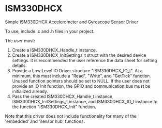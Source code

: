 # ISM330DHCX

Simple ISM330DHCX Accelerometer and Gyroscope Sensor Driver

To use, include .c and .h files in your project.

The user must:

1. Create a ISM330DHCX_Handle_t instance.
2. Create a ISM330DHCX_InitSettings_t struct with the desired device settings. It is recommended the user reference the data sheet for setting details.
3. Provide a Low Level IO Driver structure "ISM330DHCX_IO_t". At a minimum, this must include a "Read", "Write", and "GetTick" function. Unused function pointers should be set to NULL. If the user does not provide an IO Init function, the GPIO and communication bus must be initialized already.
4. Pass the created ISM330DHCX_Handle_t instance, ISM330DHCX_InitSettings_t instance, and ISM330DHCX_IO_t instance to the function "ISM330DHCX_Init" function.

Note that this driver does not include functionality for many of the 'embedded' and 'sensor hub' functions.
